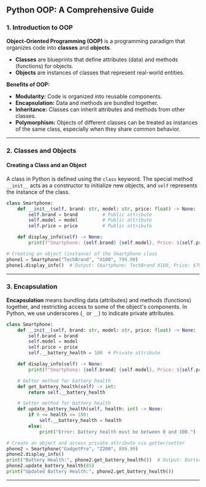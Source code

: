 ## Python OOP: A Comprehensive Guide

### 1. Introduction to OOP

**Object-Oriented Programming (OOP)** is a programming paradigm that organizes code into **classes** and **objects**.  
- **Classes** are blueprints that define attributes (data) and methods (functions) for objects.  
- **Objects** are instances of classes that represent real-world entities.

**Benefits of OOP:**  
- **Modularity:** Code is organized into reusable components.  
- **Encapsulation:** Data and methods are bundled together.  
- **Inheritance:** Classes can inherit attributes and methods from other classes.  
- **Polymorphism:** Objects of different classes can be treated as instances of the same class, especially when they share common behavior.

---

### 2. Classes and Objects

#### **Creating a Class and an Object**

A class in Python is defined using the `class` keyword. The special method `__init__` acts as a constructor to initialize new objects, and `self` represents the instance of the class.

```python
class Smartphone:
    def __init__(self, brand: str, model: str, price: float) -> None:
        self.brand = brand         # Public attribute
        self.model = model         # Public attribute
        self.price = price         # Public attribute

    def display_info(self) -> None:
        print(f"Smartphone: {self.brand} {self.model}, Price: ${self.price}")

# Creating an object (instance) of the Smartphone class
phone1 = Smartphone("TechBrand", "X100", 799.99)
phone1.display_info()  # Output: Smartphone: TechBrand X100, Price: $799.99
```

---

### 3. Encapsulation

**Encapsulation** means bundling data (attributes) and methods (functions) together, and restricting access to some of the object's components. In Python, we use underscores (`_` or `__`) to indicate private attributes.

```python
class Smartphone:
    def __init__(self, brand: str, model: str, price: float) -> None:
        self.brand = brand
        self.model = model
        self.price = price
        self.__battery_health = 100  # Private attribute

    def display_info(self) -> None:
        print(f"Smartphone: {self.brand} {self.model}, Price: ${self.price}")

    # Getter method for battery health
    def get_battery_health(self) -> int:
        return self.__battery_health

    # Setter method for battery health
    def update_battery_health(self, health: int) -> None:
        if 0 <= health <= 100:
            self.__battery_health = health
        else:
            print("Error: Battery health must be between 0 and 100.")

# Create an object and access private attribute via getter/setter
phone2 = Smartphone("GadgetPro", "Z200", 899.99)
phone2.display_info()
print("Battery Health:", phone2.get_battery_health())  # Output: Battery Health: 100
phone2.update_battery_health(85)
print("Updated Battery Health:", phone2.get_battery_health())
```

---